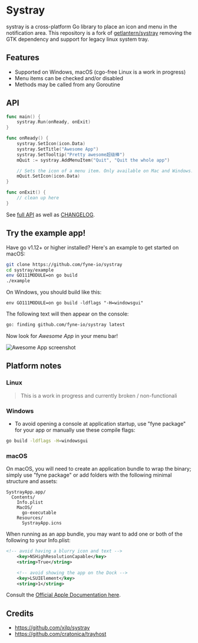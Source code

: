 # Systray

systray is a cross-platform Go library to place an icon and menu in the notification area.
This repository is a fork of [getlantern/systray](https://github.com/getlantern/systray)
removing the GTK dependency and support for legacy linux system tray.

## Features

* Supported on Windows, macOS (cgo-free Linux is a work in progress)
* Menu items can be checked and/or disabled
* Methods may be called from any Goroutine

## API

```go
func main() {
	systray.Run(onReady, onExit)
}

func onReady() {
	systray.SetIcon(icon.Data)
	systray.SetTitle("Awesome App")
	systray.SetTooltip("Pretty awesome超级棒")
	mQuit := systray.AddMenuItem("Quit", "Quit the whole app")

	// Sets the icon of a menu item. Only available on Mac and Windows.
	mQuit.SetIcon(icon.Data)
}

func onExit() {
	// clean up here
}
```

See [full API](https://pkg.go.dev/github.com/fyne-io/systray?tab=doc) as well as [CHANGELOG](https://github.com/fyne-io/systray/tree/master/CHANGELOG.md).

## Try the example app!

Have go v1.12+ or higher installed? Here's an example to get started on macOS:

```sh
git clone https://github.com/fyne-io/systray
cd systray/example
env GO111MODULE=on go build
./example
```

On Windows, you should build like this:

```
env GO111MODULE=on go build -ldflags "-H=windowsgui"
```

The following text will then appear on the console:


```sh
go: finding github.com/fyne-io/systray latest
```

Now look for *Awesome App* in your menu bar!

![Awesome App screenshot](example/screenshot.png)

## Platform notes

### Linux

> This is a work in progress and currently broken / non-functionali

### Windows

* To avoid opening a console at application startup, use "fyne package" for your app or manually use these compile flags:

```sh
go build -ldflags -H=windowsgui
```

### macOS

On macOS, you will need to create an application bundle to wrap the binary; simply use "fyne package" or add folders with the following minimal structure and assets:

```
SystrayApp.app/
  Contents/
    Info.plist
    MacOS/
      go-executable
    Resources/
      SystrayApp.icns
```

When running as an app bundle, you may want to add one or both of the following to your Info.plist:

```xml
<!-- avoid having a blurry icon and text -->
	<key>NSHighResolutionCapable</key>
	<string>True</string>

	<!-- avoid showing the app on the Dock -->
	<key>LSUIElement</key>
	<string>1</string>
```

Consult the [Official Apple Documentation here](https://developer.apple.com/library/archive/documentation/CoreFoundation/Conceptual/CFBundles/BundleTypes/BundleTypes.html#//apple_ref/doc/uid/10000123i-CH101-SW1).

## Credits

- https://github.com/xilp/systray
- https://github.com/cratonica/trayhost
